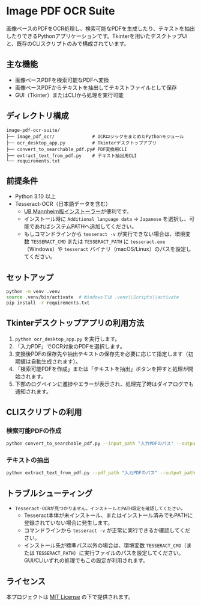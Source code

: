 # Image PDF OCR Suite

画像ベースのPDFをOCR処理し、検索可能なPDFを生成したり、テキストを抽出したりできるPythonアプリケーションです。Tkinterを用いたデスクトップUIと、既存のCLIスクリプトのみで構成されています。

## 主な機能

- 画像ベースPDFを検索可能なPDFへ変換
- 画像ベースPDFからテキストを抽出してテキストファイルとして保存
- GUI（Tkinter）またはCLIから処理を実行可能

## ディレクトリ構成

```
image-pdf-ocr-suite/
├── image_pdf_ocr/              # OCRロジックをまとめたPythonモジュール
├── ocr_desktop_app.py          # Tkinterデスクトップアプリ
├── convert_to_searchable_pdf.py# PDF変換用CLI
├── extract_text_from_pdf.py    # テキスト抽出用CLI
└── requirements.txt
```

## 前提条件

- Python 3.10 以上
- Tesseract-OCR（日本語データを含む）
  - [UB Mannheim版インストーラー](https://github.com/UB-Mannheim/tesseract/wiki)が便利です。
  - インストール時に `Additional language data` → `Japanese` を選択し、可能であればシステムPATHへ追加してください。
  - もしコマンドラインから `tesseract -v` が実行できない場合は、環境変数 `TESSERACT_CMD` または `TESSERACT_PATH` に `tesseract.exe`（Windows）や `tesseract` バイナリ（macOS/Linux）のパスを設定してください。

## セットアップ

```bash
python -m venv .venv
source .venv/bin/activate  # Windowsでは .venv\\Scripts\\activate
pip install -r requirements.txt
```

## Tkinterデスクトップアプリの利用方法

1. `python ocr_desktop_app.py` を実行します。
2. 「入力PDF」でOCR対象のPDFを選択します。
3. 変換後PDFの保存先や抽出テキストの保存先を必要に応じて指定します（初期値は自動生成されます）。
4. 「検索可能PDFを作成」または「テキストを抽出」ボタンを押すと処理が開始されます。
5. 下部のログペインに進捗やエラーが表示され、処理完了時はダイアログでも通知されます。

## CLIスクリプトの利用

### 検索可能PDFの作成

```bash
python convert_to_searchable_pdf.py --input_path "入力PDFのパス" --output_path "出力PDFのパス"
```

### テキストの抽出

```bash
python extract_text_from_pdf.py --pdf_path "入力PDFのパス" --output_path "保存するテキストファイルのパス"
```

## トラブルシューティング

- `Tesseract-OCRが見つかりません。インストールとPATH設定を確認してください。`
  - Tesseract本体が未インストール、またはインストール済みでもPATHに登録されていない場合に発生します。
  - コマンドラインから `tesseract -v` が正常に実行できるか確認してください。
  - インストール先が標準パス以外の場合は、環境変数 `TESSERACT_CMD`（または `TESSERACT_PATH`）に実行ファイルのパスを設定してください。GUI/CLIいずれの処理でもこの設定が利用されます。

## ライセンス

本プロジェクトは [MIT License](LICENSE) の下で提供されます。
